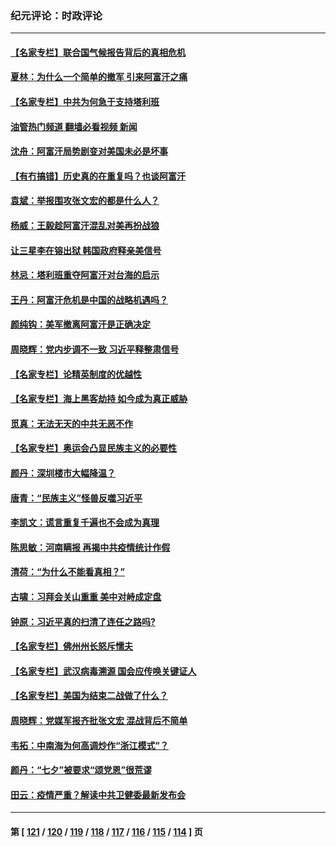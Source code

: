 ### 纪元评论：时政评论
---
#### [【名家专栏】联合国气候报告背后的真相危机](../../pages/nsc1025/n13168380.md?08180330) 
#### [夏林：为什么一个简单的撤军 引来阿富汗之痛](../../pages/nsc1025/n13168744.md?08180330) 
#### [【名家专栏】中共为何急于支持塔利班](../../pages/nsc1025/n13168452.md?08180330) 
#### [油管热门频道 翻墙必看视频 新闻](ok?08180330)
#### [沈舟：阿富汗局势剧变对美国未必是坏事](../../pages/nsc1025/n13166494.md?08180330) 
#### [【有冇搞错】历史真的在重复吗？也谈阿富汗](../../pages/nsc1025/n13167431.md?08180330) 
#### [袁斌：举报围攻张文宏的都是什么人？](../../pages/nsc1025/n13167731.md?08180330) 
#### [杨威：王毅趁阿富汗混乱对美再扮战狼](../../pages/nsc1025/n13167462.md?08180330) 
#### [让三星李在镕出狱 韩国政府释亲美信号](../../pages/nsc1025/n13167356.md?08180330) 
#### [林忌：塔利班重夺阿富汗对台海的启示](../../pages/nsc1025/n13167448.md?08180330) 
#### [王丹：阿富汗危机是中国的战略机遇吗？](../../pages/nsc1025/n13167363.md?08180330) 
#### [颜纯钩﻿：美军撤离阿富汗是正确决定](../../pages/nsc1025/n13166600.md?08180330) 
#### [周晓辉：党内步调不一致 习近平释整肃信号](../../pages/nsc1025/n13166430.md?08180330) 
#### [【名家专栏】论精英制度的优越性](../../pages/nsc1025/n13165824.md?08180330) 
#### [【名家专栏】海上黑客劫持 如今成为真正威胁](../../pages/nsc1025/n13163764.md?08180330) 
#### [觅真：无法无天的中共无恶不作](../../pages/nsc1025/n13166489.md?08180330) 
#### [【名家专栏】奥运会凸显民族主义的必要性](../../pages/nsc1025/n13165783.md?08180330) 
#### [颜丹：深圳楼市大幅降温？](../../pages/nsc1025/n13166360.md?08180330) 
#### [唐青：“民族主义”怪兽反噬习近平](../../pages/nsc1025/n13165958.md?08180330) 
#### [李凯文：谎言重复千遍也不会成为真理](../../pages/nsc1025/n13165671.md?08180330) 
#### [陈思敏：河南瞒报 再揭中共疫情统计作假](../../pages/nsc1025/n13165426.md?08180330) 
#### [清荷：“为什么不能看真相？”](../../pages/nsc1025/n13164193.md?08180330) 
#### [古啸：习拜会关山重重 美中对峙成定盘](../../pages/nsc1025/n13164151.md?08180330) 
#### [钟原：习近平真的扫清了连任之路吗?](../../pages/nsc1025/n13164249.md?08180330) 
#### [【名家专栏】佛州州长怒斥懦夫](../../pages/nsc1025/n13163743.md?08180330) 
#### [【名家专栏】武汉病毒溯源 国会应传唤关键证人](../../pages/nsc1025/n13163739.md?08180330) 
#### [【名家专栏】美国为结束二战做了什么？](../../pages/nsc1025/n13164103.md?08180330) 
#### [周晓辉：党媒军报齐批张文宏 混战背后不简单](../../pages/nsc1025/n13164060.md?08180330) 
#### [韦拓：中南海为何高调炒作“浙江模式”？](../../pages/nsc1025/n13161859.md?08180330) 
#### [颜丹：“七夕”被要求“颂党恩”很荒谬](../../pages/nsc1025/n13164032.md?08180330) 
#### [田云：疫情严重？解读中共卫健委最新发布会](../../pages/nsc1025/n13163312.md?08180330) 

---
#### 第 [ [121](./121.md?08180330) / [120](./120.md?08180330) / [119](./119.md?08180330) / [118](./118.md?08180330) / [117](./117.md?08180330) / [116](./116.md?08180330) / [115](./115.md?08180330) / [114](./114.md?08180330) ] 页
